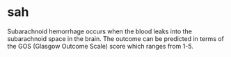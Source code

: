 # sah
Subarachnoid hemorrhage occurs when the blood leaks into the subarachnoid space in the brain. The outcome can be predicted in terms of the GOS (Glasgow Outcome Scale) score which ranges from 1-5.
